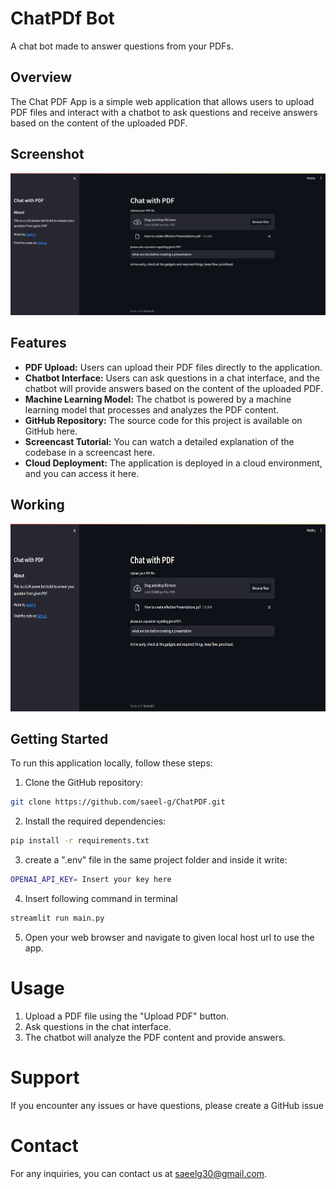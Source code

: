 
# ChatPDf Bot
A chat bot made to answer questions from your PDFs.

## Overview
The Chat PDF App is a simple web application that allows users to upload PDF files and interact with a chatbot to ask questions and receive answers based on the content of the uploaded PDF.

## Screenshot
![Asking a sample question after uploading the PDF](Screenshot.png)

## Features
* **PDF Upload:** Users can upload their PDF files directly to the application.
* **Chatbot Interface:** Users can ask questions in a chat interface, and the chatbot will provide answers based on the content of the uploaded PDF.
* **Machine Learning Model:** The chatbot is powered by a machine learning model that processes and analyzes the PDF content.
* **GitHub Repository:** The source code for this project is available on GitHub here.
* **Screencast Tutorial:** You can watch a detailed explanation of the codebase in a screencast here.
* **Cloud Deployment:** The application is deployed in a cloud environment, and you can access it here.
## Working
[<img src="Screenshot.png" width="600" height="300"
/>]([https://www.youtube.com/embed/<VIDEO_ID>](https://drive.google.com/file/d/1rRhhAdWNvFYexT7-Mw_S9HAwHuwfQTH4/view?usp=sharing))

## Getting Started

To run this application locally, follow these steps:

1. Clone the GitHub repository:
```bash
git clone https://github.com/saeel-g/ChatPDF.git
```
2. Install the required dependencies:
```bash
pip install -r requirements.txt
```
3. create a ".env" file in the same project folder and inside it write:
```bash
OPENAI_API_KEY= Insert your key here
```
4. Insert following command in terminal
```bash
streamlit run main.py
```
5. Open your web browser and navigate to given local host url to use the app.

# Usage
1. Upload a PDF file using the "Upload PDF" button.
2. Ask questions in the chat interface.
3. The chatbot will analyze the PDF content and provide answers.

# Support
If you encounter any issues or have questions, please create a GitHub issue

# Contact
For any inquiries, you can contact us at saeelg30@gmail.com.
